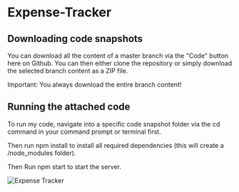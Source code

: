 # Expense-Tracker
<h2>Downloading code snapshots</h2>
<p>You can download all the content of a master branch via the "Code" button here on Github. You can then either clone the repository or simply download the selected branch content as a ZIP file.

Important: You always download the entire branch content!
</p>

<h2>Running the attached code</h2>

To run my code, navigate into a specific code snapshot folder via the cd command in your command prompt or terminal first.

Then run npm install to install all required dependencies (this will create a /node_modules folder).

Then Run npm start to start the server.

![Expense Tracker](https://user-images.githubusercontent.com/72998655/134800020-614fd646-a556-4d9b-b0f5-50f187b4accc.png)

